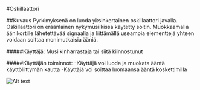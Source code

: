 #Oskillaattori

##Kuvaus
Pyrkimyksenä on luoda yksinkertainen oskillaattori javalla. Oskillaattori on eräänlainen nykymusiikissa käytetty soitin. 
Muokkaamalla äänikortille lähetettävää signaalia ja liittämällä useampia elementtejä yhteen voidaan soittaa monimutkaisia ääniä.

#####Käyttäjä:
Musiikinharrastaja tai siitä kiinnostunut

#####Käyttäjän toiminnot:
-Käyttäjä voi luoda ja muokata ääntä käyttöliittymän kautta
-Käyttäjä voi soittaa luomaansa ääntä koskettimilla

![Alt text](Luokkakaavio.png "Luokkakaavio")

